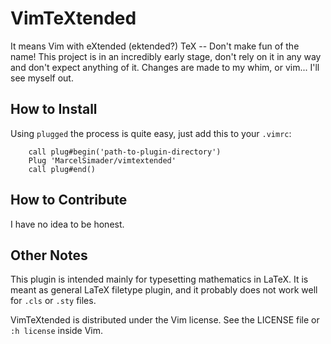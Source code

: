 # VimTeXtended

It means Vim with eXtended (ektended?) TeX -- Don't make fun of the name!  This project is
in an incredibly early stage, don't rely on it in any way and don't expect anything of it.
Changes are made to my whim, or vim...  I'll see myself out.

## How to Install

Using ``plugged`` the process is quite easy, just add this to your ``.vimrc``:
```vimscript
    call plug#begin('path-to-plugin-directory')
    Plug 'MarcelSimader/vimtextended'
    call plug#end()
```

## How to Contribute

I have no idea to be honest.

## Other Notes

This plugin is intended mainly for typesetting mathematics in LaTeX. It is meant as
general LaTeX filetype plugin, and it probably does not work well for ``.cls`` or ``.sty``
files.

VimTeXtended is distributed under the Vim license. See the LICENSE file or ``:h license``
inside Vim.

